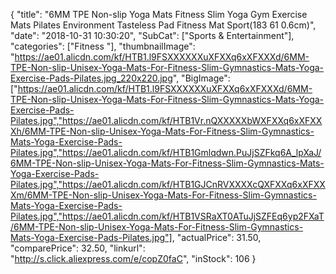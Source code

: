 {
	"title": "6MM TPE Non-slip Yoga Mats Fitness Slim Yoga Gym Exercise Mats Pilates Environment Tasteless Pad Fitness Mat Sport(183 61 0.6cm)",
	"date": "2018-10-31 10:30:20",
	"SubCat": ["Sports & Entertainment"],
	"categories": ["Fitness "],
	"thumbnailImage": "https://ae01.alicdn.com/kf/HTB1.l9FSXXXXXXuXFXXq6xXFXXXd/6MM-TPE-Non-slip-Unisex-Yoga-Mats-For-Fitness-Slim-Gymnastics-Mats-Yoga-Exercise-Pads-Pilates.jpg_220x220.jpg",
	"BigImage": ["https://ae01.alicdn.com/kf/HTB1.l9FSXXXXXXuXFXXq6xXFXXXd/6MM-TPE-Non-slip-Unisex-Yoga-Mats-For-Fitness-Slim-Gymnastics-Mats-Yoga-Exercise-Pads-Pilates.jpg","https://ae01.alicdn.com/kf/HTB1Vr.nQXXXXXbWXFXXq6xXFXXXh/6MM-TPE-Non-slip-Unisex-Yoga-Mats-For-Fitness-Slim-Gymnastics-Mats-Yoga-Exercise-Pads-Pilates.jpg","https://ae01.alicdn.com/kf/HTB1Gmlqdwn.PuJjSZFkq6A_lpXaJ/6MM-TPE-Non-slip-Unisex-Yoga-Mats-For-Fitness-Slim-Gymnastics-Mats-Yoga-Exercise-Pads-Pilates.jpg","https://ae01.alicdn.com/kf/HTB1GJCnRVXXXXcQXFXXq6xXFXXXm/6MM-TPE-Non-slip-Unisex-Yoga-Mats-For-Fitness-Slim-Gymnastics-Mats-Yoga-Exercise-Pads-Pilates.jpg","https://ae01.alicdn.com/kf/HTB1VSRaXT0ATuJjSZFEq6yp2FXaT/6MM-TPE-Non-slip-Unisex-Yoga-Mats-For-Fitness-Slim-Gymnastics-Mats-Yoga-Exercise-Pads-Pilates.jpg"],
	"actualPrice": 31.50,
	"comparePrice": 32.50,
	"linkurl": "http://s.click.aliexpress.com/e/copZ0faC",
	"inStock": 106
}
